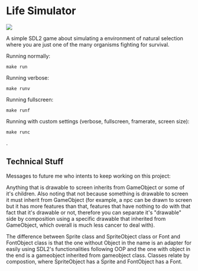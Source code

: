 # Life Simulator

![](https://i.imgur.com/YmNHqR5.gif)

A simple SDL2 game about simulating a environment of natural selection where you are just one of the many organisms fighting for survival.

Running normally:
```
make run
```

Running verbose:
```
make runv
```

Running fullscreen:
```
make runf
```

Running with custom settings (verbose, fullscreen, framerate, screen size):
```
make runc
```
.
## Technical Stuff

Messages to future me who intents to keep working on this project:

Anything that is drawable to screen inherits from GameObject or some of it's children. Also noting that not because something is drawable to screen it must inherit from GameObject (for example, a npc can be drawn to screen but it has more features than that, features that have nothing to do with that fact that it's drawable or not, therefore you can separate it's "drawable" side by composition using a specific drawable that inherited from GameObject, which overall is much less cancer to deal with).

The difference between Sprite class and SpriteObject class or Font and FontObject class is that the one without Object in the name is an adapter for easily using SDL2's functionalities following OOP and the one with object in the end is a gameobject inherited from gameobject class. Classes relate by compostion, where SpriteObject has a Sprite and FontObject has a Font.

